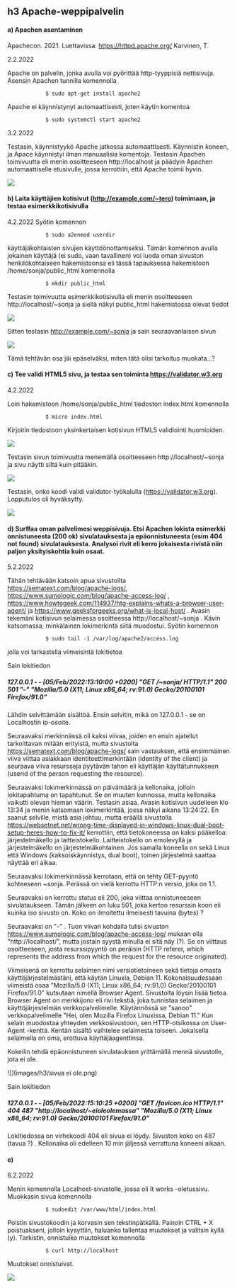 ## h3 Apache-weppipalvelin

#### a) Apachen asentaminen

Apachecon. 2021. Luettavissa: https://httpd.apache.org/
Karvinen, T. 

2.2.2022

Apache on palvelin, jonka avulla voi pyörittää http-tyyppisiä nettisivuja. Asensin Apachen tunnilla komennolla

                $ sudo apt-get install apache2
                
Apache ei käynnistynyt automaattisesti, joten käytin komentoa 

                $ sudo systemctl start apache2
                
3.2.2022
   
Testasin, käynnistyykö Apache jatkossa automaattisesti. Käynnistin koneen, ja Apace käynnistyi ilman manuaalisia komentoja. Testasin Apachen toimivuutta eli menin osoitteeseen http://localhost ja päädyin Apachen automaattiselle etusivulle, jossa kerrottiin, että Apache toimii hyvin.

![](images/h3/apacheFrontpage.png)

#### b) Laita käyttäjien kotisivut (http://example.com/~tero) toimimaan, ja testaa esimerkkikotisivulla

4.2.2022
 Syötin komennon
 
                $ sudo a2enmod userdir
                
käyttäjäkohtaisten sivujen käyttöönottamiseksi. Tämän komennon avulla jokainen käyttäjä (ei sudo, vaan tavallinen) voi luoda oman sivuston henkilökohtaiseen hakemistoonsa eli tässä tapauksessa hakemistoon /home/sonja/public_html komennolla

                $ mkdir public_html

Testasin toimivuutta esimerkkikotisivulla eli menin osoitteeseen http://localhost/~sonja ja siellä näkyi public_html hakemistossa olevat tiedot

![](images/h3/localhostSonja.png)

Sitten testasin http://example.com/~sonja ja sain seuraavanlaisen sivun

![](images/h3/examplecom.png)

Tämä tehtävän osa jäi epäselväksi, miten tätä olisi tarkoitus muokata...?




#### c) Tee validi HTML5 sivu, ja testaa sen toiminta https://validator.w3.org

4.2.2022

Loin hakemistoon /home/sonja/public_html tiedoston index.html komennolla

                $ micro index.html

Kirjoitin tiedostoon yksinkertaisen kotisivun HTML5 validiointi huomioiden.

![](images/h3/htmlFile.png)

Testasin sivun toimivuutta menemällä osoitteeseen http://localhost/~sonja ja sivu näytti siltä kuin pitääkin.

![](images/h3/homepageWorks.png)

Testasin, onko koodi validi validator-työkalulla (https://validator.w3.org). Lopputulos oli hyväksytty.

![](images/h3/htmlpageOK.png)


        
        

#### d) Surffaa oman palvelimesi weppisivuja. Etsi Apachen lokista esimerkki onnistuneesta (200 ok) sivulatauksesta ja epäonnistuneesta (esim 404 not found) sivulatauksesta. Analysoi rivit eli kerro jokaisesta rivistä niin paljon yksityiskohtia kuin osaat.

5.2.2022

Tähän tehtävään katsoin apua sivustoilta https://sematext.com/blog/apache-logs/, https://www.sumologic.com/blog/apache-access-log/ , https://www.howtogeek.com/114937/htg-explains-whats-a-browser-user-agent/ ja https://www.geeksforgeeks.org/what-is-local-host/ .
Avasin tekemäni kotisivun selaimessa osoitteessa http://localhost/~sonja . Kävin katsomassa, minkälainen lokimerkintä siitä muodostui. Syötin komennon

                $ sudo tail -1 /var/log/apache2/access.log
                
jolla voi tarkastella viimeisintä lokitietoa
               
Sain lokitiedon

##### 127.0.0.1 - - [05/Feb/2022:13:10:00 +0200] "GET /~sonja/ HTTP/1.1" 200 501 "-" "Mozilla/5.0 (X11; Linux x86_64; rv:91.0) Gecko/20100101 Firefox/91.0"

Lähdin selvittämään sisältöä. Ensin selvitin, mikä on 127.0.0.1 - se on Localhostin ip-osoite.

Seuraavaksi merkinnässä oli kaksi viivaa, joiden en ensin ajatellut tarkoittavan mitään erityistä, mutta sivustolta https://sematext.com/blog/apache-logs/ sain vastauksen, että ensimmäinen viiva viittaa asiakkaan identiteettimerkintään (identity of the client) ja seuraava viiva resursseja pyytävän tahon eli käyttäjän käyttätunnukseen (userid of the person requesting the resource). 

Seuraavaksi lokimerkinnässä on päivämäärä ja kellonaika, jolloin lokitapahtuma on tapahtunut. Se on muuten kunnossa, mutta kellonaika vaikutti olevan hieman väärin. Testasin asiaa. Avasin kotisivun uudelleen klo 13:34 ja menin katsomaan lokimerkintää, jossa näkyi aikana 13:24:22. En saanut selville, mistä asia johtuu, mutta eräällä sivustolla https://websetnet.net/wrong-time-displayed-in-windows-linux-dual-boot-setup-heres-how-to-fix-it/ kerrottiin, että tietokoneessa on kaksi pääkelloa: järjestelmäkello ja laitteistokello. Laitteistokello on emolevyllä ja järjestelmäkello on järjestelmäkohtainen. Jos samalla koneella on sekä Linux että Windows (kaksoiskäynnistys, dual boot), toinen järjestelmä saattaa näyttää eri aikaa.

Seuraavaksi lokimerkinnässä kerrotaan, että on tehty GET-pyyntö kohteeseen ~sonja. Perässä on vielä kerrottu HTTP:n versio, joka on 1.1.

Seuraavaksi on kerrottu status eli 200, joka viittaa onnistuneeseen sivulataukseen. Tämän jälkeen on luku 501, joka kertoo resurssin koon eli kuinka iso sivusto on. Koko on ilmoitettu ilmeisesti tavuina (bytes) ?

Seuraavaksi on "-" . Tuon viivan kohdalla tulisi sivuston https://www.sumologic.com/blog/apache-access-log/ mukaan olla "http://localhost/", mutta jostain syystä minulla ei sitä näy (?). Se on viittaus osoitteeseen, josta resurssipyyntö on peräisin (HTTP referer, which represents the address from which the request for the resource originated).

Viimeisenä on kerrottu selaimen nimi versiotietoineen sekä tietoja omasta käyttöjärjestelmästäni, että käytän Linuxia, Debian 11. Kokonaisuudessaan viimeistä osaa "Mozilla/5.0 (X11; Linux x86_64; rv:91.0) Gecko/20100101 Firefox/91.0" kutsutaan nimellä Browser Agent. Sivustolta löysin lisää tietoa. Browser Agent  on merkkijono eli rivi tekstiä, joka tunnistaa selaimen ja käyttöjärjestelmän verkkopalvelimelle. Käytännössä se "sanoo" verkkopalvelimelle "Hei, olen Mozilla Firefox Linuxissa, Debian 11." Kun selain muodostaa yhteyden verkkosivustoon, sen HTTP-otsikossa on User-Agent -kenttä. Kentän sisältö vaihtelee selaimesta toiseen. Jokaisella selaimella on oma, erottuva käyttäjäagenttinsa. 

Kokeilin tehdä epäonnistuneen sivulatauksen yrittämällä mennä sivustolle, jota ei ole.

![](images/h3/sivua ei ole.png)

Sain lokitiedon

##### 127.0.0.1 - - [05/Feb/2022:15:10:25 +0200] "GET /favicon.ico HTTP/1.1" 404 487 "http://localhost/~eioleolemassa" "Mozilla/5.0 (X11; Linux x86_64; rv:91.0) Gecko/20100101 Firefox/91.0"

Lokitiedossa on virhekoodi 404 eli sivua ei löydy. Sivuston koko on 487 (tavua ?) . Kellonaika oli edelleen 10 min jäljessä verrattuna koneeni aikaan.


#### e)

6.2.2022

Menin komennolla Localhost-sivustolle, jossa oli It works -oletussivu. Muokkasin sivua komennolla

                $ sudoedit /var/www/html/index.html
 
Poistin sivustokoodin ja korvasin sen tekstinpätkällä. Painoin CTRL + X poistuakseni, jolloin kysyttiin, haluanko tallentaa muutokset ja valitsin kyllä (y). Tarkistin, onnistuiko muutokset komennolla

                $ curl http://localhost
                
Muutokset onnistuivat.

![](images/h3/editCode.png)



